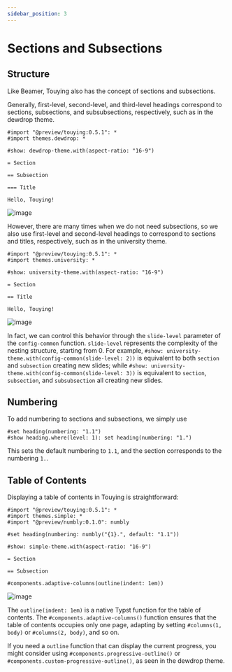 ```yaml
---
sidebar_position: 3
---
```


# Sections and Subsections

## Structure

Like Beamer, Touying also has the concept of sections and subsections.

Generally, first-level, second-level, and third-level headings correspond to sections, subsections, and subsubsections, respectively, such as in the dewdrop theme.

```typst
#import "@preview/touying:0.5.1": *
#import themes.dewdrop: *

#show: dewdrop-theme.with(aspect-ratio: "16-9")

= Section

== Subsection

=== Title

Hello, Touying!
```

![image](https://github.com/user-attachments/assets/34f5e293-29e3-4aa3-bb74-c2d4914560c6) 

However, there are many times when we do not need subsections, so we also use first-level and second-level headings to correspond to sections and titles, respectively, such as in the university theme.

```typst
#import "@preview/touying:0.5.1": *
#import themes.university: *

#show: university-theme.with(aspect-ratio: "16-9")

= Section

== Title

Hello, Touying!
```

![image](https://github.com/user-attachments/assets/eb38627c-58ef-4319-897e-846697576a6b) 

In fact, we can control this behavior through the `slide-level` parameter of the `config-common` function. `slide-level` represents the complexity of the nesting structure, starting from 0. For example, `#show: university-theme.with(config-common(slide-level: 2))` is equivalent to both `section` and `subsection` creating new slides; while `#show: university-theme.with(config-common(slide-level: 3))` is equivalent to `section`, `subsection`, and `subsubsection` all creating new slides.

## Numbering

To add numbering to sections and subsections, we simply use

```typst
#set heading(numbering: "1.1")
#show heading.where(level: 1): set heading(numbering: "1.")
```

This sets the default numbering to `1.1`, and the section corresponds to the numbering `1.`.

## Table of Contents

Displaying a table of contents in Touying is straightforward:

```typst
#import "@preview/touying:0.5.1": *
#import themes.simple: *
#import "@preview/numbly:0.1.0": numbly

#set heading(numbering: numbly("{1}.", default: "1.1"))

#show: simple-theme.with(aspect-ratio: "16-9")

= Section

== Subsection

#components.adaptive-columns(outline(indent: 1em))
```

![image](https://github.com/user-attachments/assets/2674a632-e881-432f-a212-a55bcc7207c1) 

The `outline(indent: 1em)` is a native Typst function for the table of contents. The `#components.adaptive-columns()` function ensures that the table of contents occupies only one page, adapting by setting `#columns(1, body)` or `#columns(2, body)`, and so on.

If you need a `outline` function that can display the current progress, you might consider using `#components.progressive-outline()` or `#components.custom-progressive-outline()`, as seen in the dewdrop theme.
